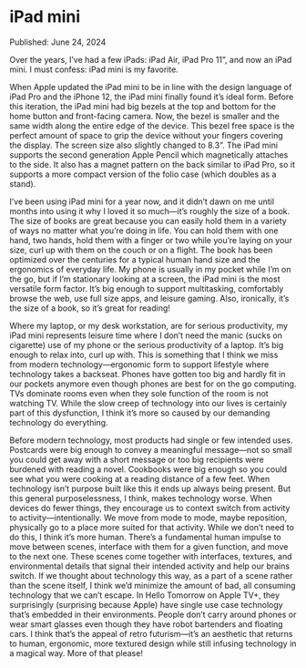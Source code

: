 # iPad mini

Published: June 24, 2024

Over the years, I’ve had a few iPads: iPad Air, iPad Pro 11”, and now an iPad mini. I must confess: iPad mini is my favorite.

When Apple updated the iPad mini to be in line with the design language of iPad Pro and the iPhone 12, the iPad mini finally found it’s ideal form. Before this iteration, the iPad mini had big bezels at the top and bottom for the home button and front-facing camera. Now, the bezel is smaller and the same width along the entire edge of the device. This bezel free space is the perfect amount of space to grip the device without your fingers covering the display. The screen size also slightly changed to 8.3”. The iPad mini supports the second generation Apple Pencil which magnetically attaches to the side. It also has a magnet pattern on the back similar to iPad Pro, so it supports a more compact version of the folio case (which doubles as a stand). 

I’ve been using iPad mini for a year now, and it didn’t dawn on me until months into using it why I loved it so much—it’s roughly the size of a book. The size of books are great because you can easily hold them in a variety of ways no matter what you’re doing in life. You can hold them with one hand, two hands, hold them with a finger or two while you’re laying on your size, curl up with them on the couch or on a flight. The book has been optimized over the centuries for a typical human hand size and the ergonomics of everyday life. My phone is usually in my pocket while I’m on the go, but if I’m stationary looking at a screen, the iPad mini is the most versatile form factor. It’s big enough to support multitasking, comfortably browse the web, use full size apps, and leisure gaming. Also, ironically, it’s the size of a book, so it’s great for reading!

Where my laptop, or my desk workstation, are for serious productivity, my iPad mini represents leisure time where I don’t need the manic (sucks on cigarette) use of my phone or the serious productivity of a laptop. It’s big enough to relax into, curl up with. This is something that I think we miss from modern technology—ergonomic form to support lifestyle where technology takes a backseat. Phones have gotten too big and hardly fit in our pockets anymore even though phones are best for on the go computing. TVs dominate rooms even when they sole function of the room is not watching TV. While the slow creep of technology into our lives is certainly part of this dysfunction, I think it’s more so caused by our demanding technology do everything.

Before modern technology, most products had single or few intended uses. Postcards were big enough to convey a meaningful message—not so small you could get away with a short message or too big recipients were burdened with reading a novel. Cookbooks were big enough so you could see what you were cooking at a reading distance of a few feet. When technology isn’t purpose built like this it ends up always being present. But this general purposelessness, I think, makes technology worse. When devices do fewer things, they encourage us to context switch from activity to activity—intentionally. We move from mode to mode, maybe reposition, physically go to a place more suited for that activity. While we don’t need to do this, I think it’s more human. There’s a fundamental human impulse to move between scenes, interface with them for a given function, and move to the next one. These scenes come together with interfaces, textures, and environmental details that signal their intended activity and help our brains switch. If we thought about technology this way, as a part of a scene rather than the scene itself, I think we’d minimize the amount of bad, all consuming technology that we can’t escape. In Hello Tomorrow on Apple TV+, they surprisingly (surprising because Apple) have single use case technology that’s embedded in their environments. People don’t carry around phones or wear smart glasses even though they have robot bartenders and floating cars. I think that’s the appeal of retro futurism—it’s an aesthetic that returns to human, ergonomic, more textured design while still infusing technology in a magical way. More of that please!